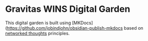 # Gravitas WINS Digital Garden

This digital garden is built using [MKDocs](https://github.com/jobindjohn/obsidian-publish-mkdocs based on [networked thoughts](https://jzhao.xyz/posts/networked-thought) principles.